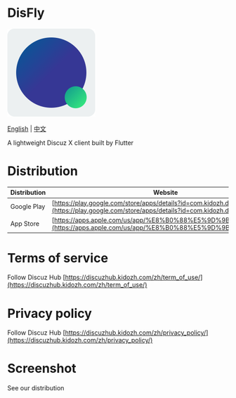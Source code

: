 # DisFly

![ICON](./assets/icon/icon.png)

[English](./README.md) | [中文](./README_zh.md)

A lightweight Discuz X client built by Flutter

# Distribution

| Distribution | Website |
|---|---|
| Google Play | [https://play.google.com/store/apps/details?id=com.kidozh.discuz_flutter](https://play.google.com/store/apps/details?id=com.kidozh.discuz_flutter) |
| App Store | [https://apps.apple.com/us/app/%E8%B0%88%E5%9D%9B/id1601703772](https://apps.apple.com/us/app/%E8%B0%88%E5%9D%9B/id1601703772) |

# Terms of service

Follow Discuz Hub [https://discuzhub.kidozh.com/zh/term_of_use/](https://discuzhub.kidozh.com/zh/term_of_use/)

# Privacy policy

Follow Discuz Hub [https://discuzhub.kidozh.com/zh/privacy_policy/](https://discuzhub.kidozh.com/zh/privacy_policy/)

# Screenshot

See our distribution



